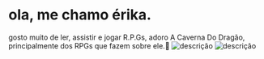 # ola, me chamo érika.
gosto muito de ler, assistir e jogar R.P.Gs, adoro A Caverna Do Dragão, principalmente dos RPGs que fazem sobre ele.🐉
![descrição](https://i.redd.it/h5p5ab1drdmb1.gif)
![descrição](https://i.pinimg.com/originals/d5/43/e4/d543e4d6958a4c64eb45545de3c4ed6f.gif)
